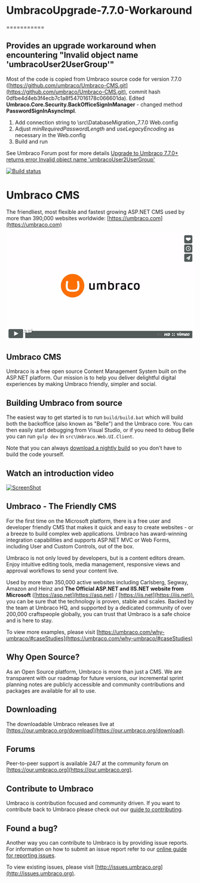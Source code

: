 # UmbracoUpgrade-7.7.0-Workaround
===========

## Provides an upgrade workaround when encountering "Invalid object name 'umbracoUser2UserGroup'" ##

Most of the code is copied from Umbraco source code for version 7.7.0 ([https://github.com/umbraco/Umbraco-CMS.git](https://github.com/umbraco/Umbraco-CMS.git), commit hash 0dfbe4d4eb3f4ecb7c1a8f547016178c066601da). Edited **Umbraco.Core.Security.BackOfficeSignInManager** - changed method **PasswordSignInAsyncImpl**.

1. Add connection string to \src\DatabaseMigration_7.7.0 Web.config
2. Adjust *minRequiredPasswordLength* and *useLegacyEncoding* as necessary in the Web.config
3. Build and run

See Umbraco Forum post for more details [Upgrade to Umbraco 7.7.0+ returns error Invalid object name 'umbracoUser2UserGroup'](https://our.umbraco.org/forum/using-umbraco-and-getting-started//91701-upgrade-to-umbraco-700plus-returns-error-invalid-object-name-umbracouser2usergroup)


[![Build status](https://ci.appveyor.com/api/projects/status/ikpgqxiw9v8opltv/branch/dev-v7?svg=true)](https://ci.appveyor.com/project/Umbraco/umbraco-cms-hs8dx/branch/dev-v7)

Umbraco CMS
===========
The friendliest, most flexible and fastest growing ASP.NET CMS used by more than 390,000 websites worldwide: [https://umbraco.com](https://umbraco.com)

[![ScreenShot](vimeo.png)](https://vimeo.com/172382998/)

## Umbraco CMS ##
Umbraco is a free open source Content Management System built on the ASP.NET platform. Our mission is to help you deliver delightful digital experiences by making Umbraco friendly, simpler and social.


## Building Umbraco from source ##

The easiest way to get started is to run `build/build.bat` which will build both the backoffice (also known as "Belle") and the Umbraco core. You can then easily start debugging from Visual Studio, or if you need to debug Belle you can run `gulp dev` in `src\Umbraco.Web.UI.Client`.

Note that you can always [download a nightly build](http://nightly.umbraco.org/?container=umbraco-750) so you don't have to build the code yourself.

## Watch an introduction video ##

[![ScreenShot](http://umbraco.com/images/whatisumbraco.png)](https://umbraco.tv/videos/umbraco-v7/content-editor/basics/introduction/cms-explanation/)

## Umbraco - The Friendly CMS ##

For the first time on the Microsoft platform, there is a free user and developer friendly CMS that makes it quick and easy to create websites - or a breeze to build complex web applications. Umbraco has award-winning integration capabilities and supports ASP.NET MVC or Web Forms, including User and Custom Controls, out of the box. 

Umbraco is not only loved by developers, but is a content editors dream. Enjoy intuitive editing tools, media management, responsive views and approval workflows to send your content live.

Used by more than 350,000 active websites including Carlsberg, Segway, Amazon and Heinz and **The Official ASP.NET and IIS.NET website from Microsoft** ([https://asp.net](https://asp.net) / [https://iis.net](https://iis.net)), you can be sure that the technology is proven, stable and scales. Backed by the team at Umbraco HQ, and supported by a dedicated community of over 200,000 craftspeople globally, you can trust that Umbraco is a safe choice and is here to stay. 

To view more examples, please visit [https://umbraco.com/why-umbraco/#caseStudies](https://umbraco.com/why-umbraco/#caseStudies)

## Why Open Source? ##
As an Open Source platform, Umbraco is more than just a CMS. We are transparent with our roadmap for future versions, our incremental sprint planning notes are publicly accessible and community contributions and packages are available for all to use.

## Downloading ##

The downloadable Umbraco releases live at [https://our.umbraco.org/download](https://our.umbraco.org/download).

## Forums ##

Peer-to-peer support is available 24/7 at the community forum on [https://our.umbraco.org](https://our.umbraco.org). 

## Contribute to Umbraco ##

Umbraco is contribution focused and community driven. If you want to contribute back to Umbraco please check out our [guide to contributing](https://our.umbraco.org/contribute).

## Found a bug? ##

Another way you can contribute to Umbraco is by providing issue reports. For information on how to submit an issue report refer to our [online guide for reporting issues](https://our.umbraco.org/contribute/report-an-issue-or-request-a-feature).

To view existing issues, please visit [http://issues.umbraco.org](http://issues.umbraco.org).
